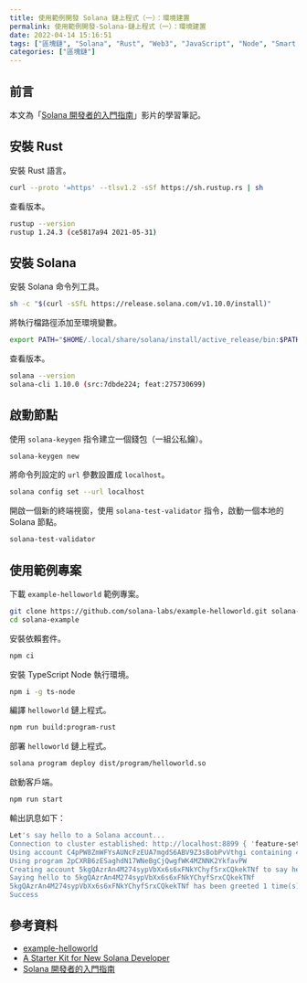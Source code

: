 ```yaml
---
title: 使用範例開發 Solana 鏈上程式（一）：環境建置
permalink: 使用範例開發-Solana-鏈上程式（一）：環境建置
date: 2022-04-14 15:16:51
tags: ["區塊鏈", "Solana", "Rust", "Web3", "JavaScript", "Node", "Smart Contract", "DApp"]
categories: ["區塊鏈"]
---
```


## 前言

本文為「[Solana 開發者的入門指南](https://youtu.be/OIjsPrcPe8s)」影片的學習筆記。

## 安裝 Rust

安裝 Rust 語言。

```BASH
curl --proto '=https' --tlsv1.2 -sSf https://sh.rustup.rs | sh
```

查看版本。

```BASH
rustup --version
rustup 1.24.3 (ce5817a94 2021-05-31)
```

## 安裝 Solana

安裝 Solana 命令列工具。

```BASH
sh -c "$(curl -sSfL https://release.solana.com/v1.10.0/install)"
```

將執行檔路徑添加至環境變數。

```BASH
export PATH="$HOME/.local/share/solana/install/active_release/bin:$PATH"
```

查看版本。

```BASH
solana --version
solana-cli 1.10.0 (src:7dbde224; feat:275730699)
```

## 啟動節點

使用 `solana-keygen` 指令建立一個錢包（一組公私鑰）。

```BASH
solana-keygen new
```

將命令列設定的 `url` 參數設置成 `localhost`。

```BASH
solana config set --url localhost
```

開啟一個新的終端視窗，使用 `solana-test-validator` 指令，啟動一個本地的 Solana 節點。

```BASH
solana-test-validator
```

## 使用範例專案

下載 `example-helloworld` 範例專案。

```BASH
git clone https://github.com/solana-labs/example-helloworld.git solana-example
cd solana-example
```

安裝依賴套件。

```BASH
npm ci
```

安裝 TypeScript Node 執行環境。

```BASH
npm i -g ts-node
```

編譯 `helloworld` 鏈上程式。

```BASH
npm run build:program-rust
```

部署 `helloworld` 鏈上程式。

```BASH
solana program deploy dist/program/helloworld.so
```

啟動客戶端。

```BASH
npm run start
```

輸出訊息如下：

```BASH
Let's say hello to a Solana account...
Connection to cluster established: http://localhost:8899 { 'feature-set': 275730699, 'solana-core': '1.10.0' }
Using account C4pPW8ZmWFYsAUNcFzEUA7mgdS6ABV9Z3sBobPvVthgi containing 499999998.6475557 SOL to pay for fees
Using program 2pCXRB6zESaghdN17WNeBgCjQwgfWK4MZNNK2YkfavPW
Creating account 5kgQAzrAn4M274sypVbXx6s6xFNkYChyfSrxCQkekTNf to say hello to
Saying hello to 5kgQAzrAn4M274sypVbXx6s6xFNkYChyfSrxCQkekTNf
5kgQAzrAn4M274sypVbXx6s6xFNkYChyfSrxCQkekTNf has been greeted 1 time(s)
Success
```

## 參考資料

- [example-helloworld](https://github.com/solana-labs/example-helloworld)
- [A Starter Kit for New Solana Developer](https://hackmd.io/@ironaddicteddog/solana-starter-kit)
- [Solana 開發者的入門指南](https://youtu.be/OIjsPrcPe8s)
